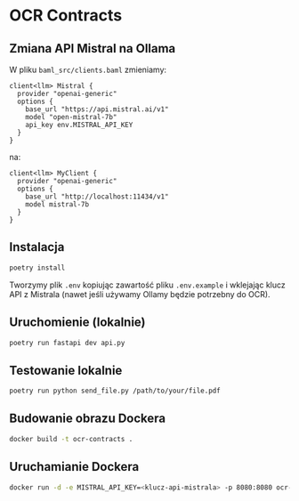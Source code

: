 # OCR Contracts

## Zmiana API Mistral na Ollama

W pliku `baml_src/clients.baml` zmieniamy:

```
client<llm> Mistral {
  provider "openai-generic"
  options {
    base_url "https://api.mistral.ai/v1"
    model "open-mistral-7b"
    api_key env.MISTRAL_API_KEY
  }
}
```

na:

```
client<llm> MyClient {
  provider "openai-generic"
  options {
    base_url "http://localhost:11434/v1"
    model mistral-7b
  }
}
```

## Instalacja

```bash
poetry install
```

Tworzymy plik `.env` kopiując zawartość pliku `.env.example` i wklejając klucz API z Mistrala (nawet jeśli używamy Ollamy będzie potrzebny do OCR).

## Uruchomienie (lokalnie)

```bash
poetry run fastapi dev api.py
```

## Testowanie lokalnie

```bash
poetry run python send_file.py /path/to/your/file.pdf
```

## Budowanie obrazu Dockera

```bash
docker build -t ocr-contracts .
```

## Uruchamianie Dockera

```bash
docker run -d -e MISTRAL_API_KEY=<klucz-api-mistrala> -p 8080:8080 ocr-contracts
```